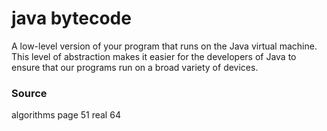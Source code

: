 # java bytecode

A low-level version of your program that runs on the Java virtual machine. This level
of abstraction makes it easier for the developers of Java to ensure that our programs run
on a broad variety of devices.

### Source

algorithms page 51 real 64
